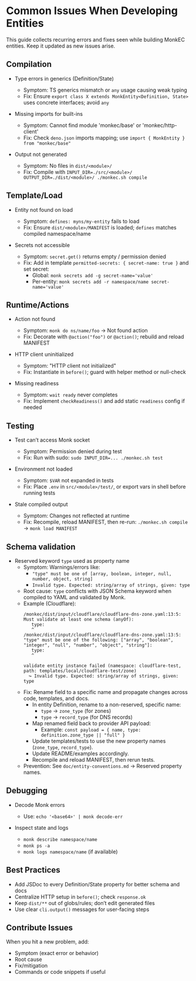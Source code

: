 # Common Issues When Developing Entities

This guide collects recurring errors and fixes seen while building MonkEC entities. Keep it updated as new issues arise.

## Compilation

- Type errors in generics (Definition/State)
  - Symptom: TS generics mismatch or `any` usage causing weak typing
  - Fix: Ensure `export class X extends MonkEntity<Definition, State>` uses concrete interfaces; avoid `any`

- Missing imports for built-ins
  - Symptom: Cannot find module 'monkec/base' or 'monkec/http-client'
  - Fix: Check `deno.json` imports mapping; use `import { MonkEntity } from "monkec/base"`

- Output not generated
  - Symptom: No files in `dist/<module>/`
  - Fix: Compile with `INPUT_DIR=./src/<module>/ OUTPUT_DIR=./dist/<module>/ ./monkec.sh compile`

## Template/Load

- Entity not found on load
  - Symptom: `defines: myns/my-entity` fails to load
  - Fix: Ensure `dist/<module>/MANIFEST` is loaded; `defines` matches compiled namespace/name

- Secrets not accessible
  - Symptom: `secret.get()` returns empty / permission denied
  - Fix: Add in template `permitted-secrets: { secret-name: true }` and set secret:
    - Global: `monk secrets add -g secret-name='value'`
    - Per-entity: `monk secrets add -r namespace/name secret-name='value'`

## Runtime/Actions

- Action not found
  - Symptom: `monk do ns/name/foo` -> Not found action
  - Fix: Decorate with `@action("foo")` or `@action()`; rebuild and reload MANIFEST

- HTTP client uninitialized
  - Symptom: "HTTP client not initialized"
  - Fix: Instantiate in `before()`; guard with helper method or null-check

- Missing readiness
  - Symptom: `wait ready` never completes
  - Fix: Implement `checkReadiness()` and add static `readiness` config if needed

## Testing

- Test can’t access Monk socket
  - Symptom: Permission denied during test
  - Fix: Run with sudo: `sudo INPUT_DIR=... ./monkec.sh test`

- Environment not loaded
  - Symptom: `$VAR` not expanded in tests
  - Fix: Place `.env` in `src/<module>/test/`, or export vars in shell before running tests

- Stale compiled output
  - Symptom: Changes not reflected at runtime
  - Fix: Recompile, reload MANIFEST, then re-run: `./monkec.sh compile` -> `monk load MANIFEST`

## Schema validation

- Reserved keyword `type` used as property name
  - Symptom: Warnings/errors like:
    - `"type" must be one of [array, boolean, integer, null, number, object, string]`
    - `Invalid type. Expected: string/array of strings, given: type`
  - Root cause: `type` conflicts with JSON Schema keyword when compiled to YAML and validated by Monk.
  - Example (Cloudflare):
    ```
    /monkec/dist/input/cloudflare/cloudflare-dns-zone.yaml:13:5: Must validate at least one schema (anyOf):
       type:
       ^
    /monkec/dist/input/cloudflare/cloudflare-dns-zone.yaml:13:5: "type" must be one of the following: ["array", "boolean", "integer", "null", "number", "object", "string"]:
       type:
       ^

    validate entity instance failed (namespace: cloudflare-test, path: templates/local/cloudflare-test/zone)
      ↪ Invalid type. Expected: string/array of strings, given: type
    ```
  - Fix: Rename field to a specific name and propagate changes across code, templates, and docs.
    - In entity Definition, rename to a non-reserved, specific name:
      - `type` → `zone_type` (for zones)
      - `type` → `record_type` (for DNS records)
    - Map renamed field back to provider API payload:
      - Example: `const payload = { name, type: definition.zone_type || "full" }`
    - Update templates/tests to use the new property names (`zone_type`, `record_type`).
    - Update README/examples accordingly.
    - Recompile and reload MANIFEST, then rerun tests.
  - Prevention: See `doc/entity-conventions.md` → Reserved property names.

## Debugging

- Decode Monk errors
  - Use: `echo '<base64>' | monk decode-err`

- Inspect state and logs
  - `monk describe namespace/name`
  - `monk ps -a`
  - `monk logs namespace/name` (if available)

## Best Practices

- Add JSDoc to every Definition/State property for better schema and docs
- Centralize HTTP setup in `before()`; check `response.ok`
- Keep `dist/**` out of globs/rules; don’t edit generated files
- Use clear `cli.output()` messages for user-facing steps

## Contribute Issues

When you hit a new problem, add:
- Symptom (exact error or behavior)
- Root cause
- Fix/mitigation
- Commands or code snippets if useful

